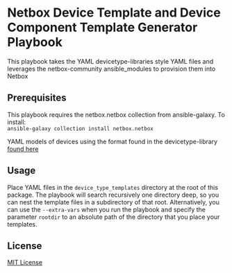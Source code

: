 # Netbox Device Template and Device Component Template Generator Playbook

This playbook takes the YAML devicetype-libraries style YAML files and leverages the netbox-community ansible_modules to provision them into Netbox

## Prerequisites

This playbook requires the netbox.netbox collection from ansible-galaxy. To install:\
`ansible-galaxy collection install netbox.netbox`

YAML models of devices using the format found in the devicetype-library [found here](https://github.com/netbox-community/devicetype-library)

## Usage

Place YAML files in the `device_type_templates` directory at the root of this package. The playbook will search recursively one directory deep, so you can nest the template files in a subdirectory of that root. Alternatively, you can use the `--extra-vars` when you run the playbook and specify the parameter `rootdir` to an absolute path of the directory that you place your templates.

## License

[MIT License](https://choosealicense.com/licenses/mit/)